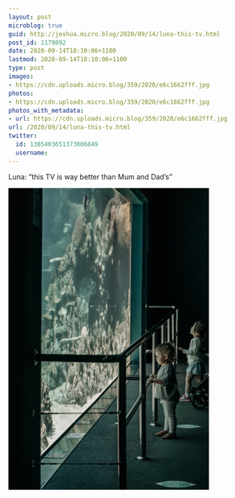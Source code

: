 ```yaml
---
layout: post
microblog: true
guid: http://joshua.micro.blog/2020/09/14/luna-this-tv.html
post_id: 1179892
date: 2020-09-14T18:10:06+1100
lastmod: 2020-09-14T18:10:06+1100
type: post
images:
- https://cdn.uploads.micro.blog/359/2020/e6c1662fff.jpg
photos:
- https://cdn.uploads.micro.blog/359/2020/e6c1662fff.jpg
photos_with_metadata:
- url: https://cdn.uploads.micro.blog/359/2020/e6c1662fff.jpg
url: /2020/09/14/luna-this-tv.html
twitter:
  id: 1305403651373006849
  username: 
---
```

Luna: “this TV is way better than Mum and Dad’s”

<img src="uploads/2020/e6c1662fff.jpg" width="400" height="600" alt="" />
